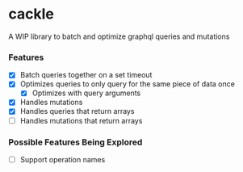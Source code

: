 # cackle

A WIP library to batch and optimize graphql queries and mutations

### Features

- [x] Batch queries together on a set timeout
- [x] Optimizes queries to only query for the same piece of data once
  - [x] Optimizes with query arguments
- [x] Handles mutations
- [x] Handles queries that return arrays
- [ ] Handles mutations that return arrays

### Possible Features Being Explored

- [ ] Support operation names
